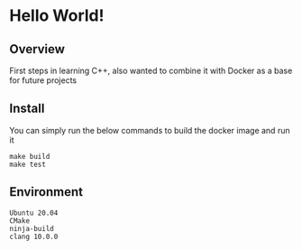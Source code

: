 # Hello World!

Overview
--------

First steps in learning C++, also wanted to combine it with Docker as a base for future projects

Install
-------

You can simply run the below commands to build the docker image and run it
```
make build
make test
```

Environment
----------

```
Ubuntu 20.04
CMake
ninja-build
clang 10.0.0
```